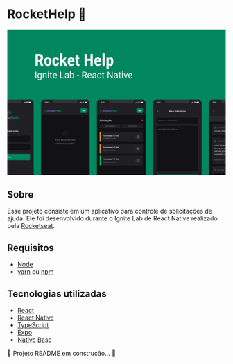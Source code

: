 # RocketHelp 🚀
![cover](https://github.com/nathaliagomes/ignite-lab-react-native/blob/main/docs/cover.png)


## Sobre

Esse projeto consiste em um aplicativo para controle de solicitações de ajuda. Ele foi desenvolvido durante o Ignite Lab de React Native realizado pela [Rocketseat](https://www.youtube.com/c/RocketSeat).

## Requisitos

* [Node](https://nodejs.org/en/)
* [yarn](https://yarnpkg.com/getting-started/install) ou [npm](https://www.npmjs.com/)

## Tecnologias utilizadas

* [React](https://reactjs.org/)
* [React Native](https://reactnative.dev/)
* [TypeScript](https://www.typescriptlang.org/)
* [Expo](https://expo.dev/)
* [Native Base](https://nativebase.io/)

🚧 Projeto README em construção... 🚧




